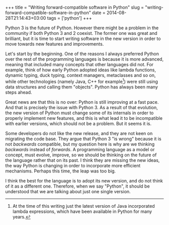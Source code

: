 +++
title = "Writing forward-compatible software in Python"
slug = "writing-forward-compatible-software-in-python"
date = 2014-08-28T21:14:43+03:00
tags = ['python']
+++

Python 3 is the future of Python. However there might be a problem in
the community if both Python 3 and 2 coexist. The former one was great
and brilliant, but it is time to start writing software in the new
version in order to move towards new features and improvements.

Let\'s start by the beginning. One of the reasons I always preferred
Python over the rest of the programming languages is because it is more
advanced, meaning that included many concepts that other languages did
not. For example, think of how early Python adopted ideas like lambda
functions, dynamic typing, duck typing, context managers, metaclasses
and so on, while other technologies (namely Java, C++ for example[^1])
were still using data structures and calling them \"objects\". Python
has always been many steps ahead.

Great news are that this is no over: Python is still improving at a fast
pace. And that is precisely the issue with Python 3. As a result of that
evolution, the new version of Python must change some of its internals
in order to properly implement new features, and this is what lead it to
be incompatible with earlier versions, which should not be a problem.
But it seems it is.

Some developers do not like the new release, and they are not keen on
migrating the code base. They argue that Python 3 \"is wrong\" because
it is not *backwards* compatible, but my question here is why are we
thinking *backwards* instead of *forwards*. A programming language as a
model or concept, must evolve, improve, so we should be thinking on the
future of the language rather that on its past. I think they are missing
the new ideas, the way Python is changing in order to incorporate more
efficient mechanisms. Perhaps this time, the leap was too big.

I think the best for the language is to adopt its new version, and do
not think of it as a different one. Therefore, when we say \"Python\",
it should be understood that we are talking about just one single
version.

[^1]: At the time of this writing just the latest version of Java
    incorporated lambda expressions, which have been available in Python
    for many years.
